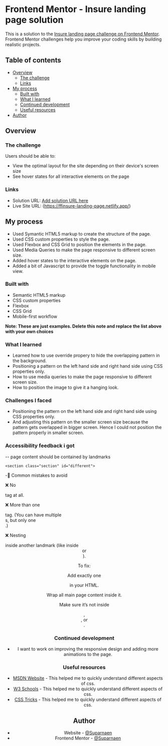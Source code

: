 # Frontend Mentor - Insure landing page solution

This is a solution to the [Insure landing page challenge on Frontend Mentor](https://www.frontendmentor.io/challenges/insure-landing-page-uTU68JV8). Frontend Mentor challenges help you improve your coding skills by building realistic projects.

## Table of contents

- [Overview](#overview)
  - [The challenge](#the-challenge)
  - [Links](#links)
- [My process](#my-process)
  - [Built with](#built-with)
  - [What I learned](#what-i-learned)
  - [Continued development](#continued-development)
  - [Useful resources](#useful-resources)
- [Author](#author)

## Overview

### The challenge

Users should be able to:

- View the optimal layout for the site depending on their device's screen size
- See hover states for all interactive elements on the page

### Links

- Solution URL: [Add solution URL here](https://your-solution-url.com)
- Live Site URL: (https://ffinsure-landing-page.netlify.app/)

## My process

- Used Symantic HTML5 markup to create the structure of the page.
- Used CSS custom properties to style the page.
- Used Flexbox and CSS Grid to position the elements in the page.
- Used Media Queries to make the page responsive to different screen size.
- Added hover states to the interactive elements on the page.
- Added a bit of Javascript to provide the toggle functionality in mobile view.

### Built with

- Semantic HTML5 markup
- CSS custom properties
- Flexbox
- CSS Grid
- Mobile-first workflow

**Note: These are just examples. Delete this note and replace the list above with your own choices**

### What I learned

- Learned how to use override propery to hide the overlapping pattern in the background.
- Positioning a pattern on the left hand side and right hand side using CSS properties only.
- How to use media queries to make the page responsive to different screen size.
- How to position the image to give it a hanging look.

### Challenges I faced

- Positioning the pattern on the left hand side and right hand side using CSS properties only.
- And adjusting this pattern on the smaller screen size because the pattern gets overlapped in bigger screen. Hence I could not position the pattern properly in smaller screen.

### Accessibility feedback i got

-- page content should be contained by landmarks

`<section class="section" id="different">`

-🧩 Common mistakes to avoid

❌ No <main> tag at all.

❌ More than one <main> tag. (You can have multiple <section>s, but only one <main>.)

❌ Nesting <main> inside another landmark (like inside <header> or <footer>).

To fix:

Add exactly one <main> in your HTML.

Wrap all main page content inside it.

Make sure it’s not inside <header>, <nav>, or <footer>.

### Continued development

- I want to work on improving the responsive design and adding more animations to the page.

### Useful resources

- [MSDN Website](https://developer.mozilla.org/en-US/docs/Web/CSS/CSS_box_model/Introduction_to_the_CSS_box_model) - This helped me to quickly understand different aspects of css.
- [W3 Schools](https://www.w3schools.com/css/css_boxmodel.asp) - This helped me to quickly understand different aspects of css.
- [CSS Tricks](https://css-tricks.com/box-sizing/) - This helped me to quickly understand different aspects of css.

## Author

- Website - [@Suparnaen](https://www.frontendmentor.io/profile/Suparnaen)
- Frontend Mentor - [@Suparnaen](https://www.frontendmentor.io/profile/Suparnaen)
